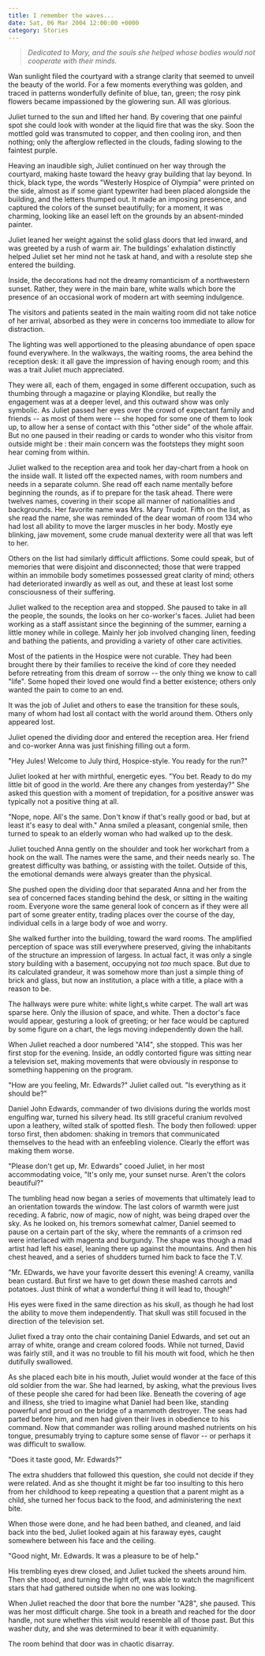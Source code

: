 ```yaml
---
title: I remember the waves...
date: Sat, 06 Mar 2004 12:00:00 +0000
category: Stories
---
```


> *Dedicated to Mary, and the souls she helped whose bodies would not
> cooperate with their minds.*

Wan sunlight filed the courtyard with a strange clarity that seemed to
unveil the beauty of the world.  For a few moments everything was
golden, and traced in patterns wonderfully definite of blue, tan, green;
the rosy pink flowers became impassioned by the glowering sun.  All was
glorious.

Juliet turned to the sun and lifted her hand.  By covering that one
painful spot she could look with wonder at the liquid fire that was the
sky.  Soon the mottled gold was transmuted to copper, and then cooling
iron, and then nothing; only the afterglow reflected in the clouds,
fading slowing to the faintest purple.

Heaving an inaudible sigh, Juliet continued on her way through the
courtyard, making haste toward the heavy gray building that lay beyond.
In thick, black type, the words "Westerly Hospice of Olympia" were
printed on the side, almost as if some giant typewriter had been placed
alongside the building, and the letters thumped out.  It made an
imposing presence, and captured the colors of the sunset beautifully;
for a moment, it was charming, looking like an easel left on the grounds
by an absent-minded painter.

Juliet leaned her weight against the solid glass doors that led inward,
and was greeted by a rush of warm air.  The buildings' exhalation
distinctly helped Juliet set her mind not he task at hand, and with a
resolute step she entered the building.

Inside, the decorations had not the dreamy romanticism of a northwestern
sunset.  Rather, they were in the main bare, white walls which bore the
presence of an occasional work of modern art with seeming indulgence.

The visitors and patients seated in the main waiting room did not take
notice of her arrival, absorbed as they were in concerns too immediate
to allow for distraction.

The lighting was well apportioned to the pleasing abundance of open
space found everywhere.  In the walkways, the waiting rooms, the area
behind the reception desk: it all gave the impression of having enough
room; and this was a trait Juliet much appreciated.

They were all, each of them, engaged in some different occupation, such
as thumbing through a magazine or playing Klondike, but really the
engagement was at a deeper level, and this outward show was only
symbolic.  As Juliet passed her eyes over the crowd of expectant family
and friends -- as most of them were -- she hoped for some one of them to
look up, to allow her a sense of contact with this "other side" of the
whole affair.  But no one paused in their reading or cards to wonder who
this visitor from outside might be : their main concern was the
footsteps they might soon hear coming from within.

Juliet walked to the reception area and took her day-chart from a hook
on the inside wall.  It listed off the expected names, with room numbers
and needs in a separate column.  She read off each name mentally before
beginning the rounds, as if to prepare for the task ahead.  There were
twelves names, covering in their scope all manner of nationalities and
backgrounds.  Her favorite name was Mrs. Mary Trudot.  Fifth on the
list, as she read the name, she was reminded of the dear woman of room
134 who had lost all ability to move the larger muscles in her body.
Mostly eye blinking, jaw movement, some crude manual dexterity were all
that was left to her.

Others on the list had similarly difficult afflictions.  Some could
speak, but of memories that were disjoint and disconnected; those that
were trapped within an immobile body sometimes possessed great clarity
of mind; others had deteriorated inwardly as well as out, and these at
least lost some consciousness of their suffering.

Juliet walked to the reception area and stopped.  She paused to take in
all the people, the sounds, the looks on her co-worker's faces.  Juliet
had been working as a staff assistant since the beginning of the summer,
earning a little money while in college.  Mainly her job involved
changing linen, feeding and bathing the patients, and providing a
variety of other care activities.

Most of the patients in the Hospice were not curable.  They had been
brought there by their families to receive the kind of core they needed
before retreating from this dream of sorrow -- the only thing we know to
call "life".  Some hoped their loved one would find a better existence;
others only wanted the pain to come to an end.

It was the job of Juliet and others to ease the transition for these
souls, many of whom had lost all contact with the world around them.
Others only appeared lost.

Juliet opened the dividing door and entered the reception area.  Her
friend and co-worker Anna was just finishing filling out a form.

"Hey Jules!  Welcome to July third, Hospice-style.  You ready for the
run?"

Juliet looked at her with mirthful, energetic eyes.  "You bet.  Ready to
do my little bit of good in the world.  Are there any changes from
yesterday?"  She asked this question with a moment of trepidation, for a
positive answer was typically not a positive thing at all.

"Nope, nope.  All's the same.  Don't know if that's really good or bad,
but at least it's easy to deal with."  Anna smiled a pleasant, congenial
smile, then turned to speak to an elderly woman who had walked up to the
desk.

Juliet touched Anna gently on the shoulder and took her workchart from a
hook on the wall.  The names were the same, and their needs nearly so.
The greatest difficulty was bathing, or assisting with the toilet.
Outside of this, the emotional demands were always greater than the
physical.

She pushed open the dividing door that separated Anna and her from the
sea of concerned faces standing behind the desk, or sitting in the
waiting room.  Everyone wore the same general look of concern as if they
were all part of some greater entity, trading places over the course of
the day, individual cells in a large body of woe and worry.

She walked further into the building, toward the ward rooms.  The
amplified perception of space was still everywhere preserved, giving the
inhabitants of the structure an impression of largess.  In actual fact,
it was only a single story building with a basement, occupying not *too*
much space.  But due to its calculated grandeur, it was somehow more
than just a simple thing of brick and glass, but now an institution, a
place with a title, a place with a reason to be.

The hallways were pure white: white light,s white carpet.  The wall art
was sparse here.  Only the illusion of space, and white.  Then a
doctor's face would appear, gesturing a look of greeting; or her face
would be captured by some figure on a chart, the legs moving
independently down the hall.

When Juliet reached a door numbered "A14", she stopped.  This was her
first stop for the evening.  Inside, an oddly contorted figure was
sitting near a television set, making movements that were obviously in
response to something happening on the program.

"How are you feeling, Mr. Edwards?" Juliet called out.  "Is everything
as it should be?"

Daniel John Edwards, commander of two divisions during the worlds most
engulfing war, turned his silvery head.  Its still graceful cranium
revolved upon a leathery, wilted stalk of spotted flesh.  The body then
followed: upper torso first, then abdomen: shaking in tremors that
communicated themselves to the head with an enfeebling violence.
Clearly the effort was making them worse.

"Please don't get up, Mr. Edwards" cooed Juliet, in her most
accommodating voice, "It's only me, your sunset nurse.  Aren't the
colors beautiful?"

The tumbling head now began a series of movements that ultimately lead
to an orientation towards the window.  The last colors of warmth were
just receding.  A fabric, now of magic, now of night, was being draped
over the sky.  As he looked on, his tremors somewhat calmer, Daniel
seemed to pause on a certain part of the sky, where the remnants of a
crimson red were interlaced with magenta and burgundy.  The shape was
though a mad artist had left his easel, leaning there up against the
mountains.  And then his chest heaved, and a series of shudders turned
him back to face the T.V.

"Mr. EDwards, we have your favorite dessert this evening!  A creamy,
vanilla bean custard.  But first we have to get down these mashed
carrots and potatoes.  Just think of what a wonderful thing it will lead
to, though!"

His eyes were fixed in the same direction as his skull, as though he had
lost the ability to move them independently.  That skull was still
focused in the direction of the television set.

Juliet fixed a tray onto the chair containing Daniel Edwards, and set
out an array of white, orange and cream colored foods.  While not
turned, David was fairly still, and it was no trouble to fill his mouth
wit food, which he then dutifully swallowed.

As she placed each bite in his mouth, Juliet would wonder at the face of
this old soldier from the war.  She had learned, by asking, what the
previous lives of these people she cared for had been like.  Beneath the
covering of age and illness, she tried to imagine what Daniel had been
like, standing powerful and proud on the bridge of a mammoth destroyer.
The seas had parted before him, and men had given their lives in
obedience to his command.  Now that commander was rolling around mashed
nutrients on his tongue, presumably trying to capture some sense of
flavor -- or perhaps it was difficult to swallow.

"Does it taste good, Mr. Edwards?"

The extra shudders that followed this question, she could not decide if
they were related.  And as she thought it might be far too insulting to
this hero from her childhood to keep repeating a question that a parent
might as a child, she turned her focus back to the food, and
administering the next bite.

When those were done, and he had been bathed, and cleaned, and laid back
into the bed, Juliet looked again at his faraway eyes, caught somewhere
between his face and the ceiling.

"Good night, Mr. Edwards.  It was a pleasure to be of help."

His trembling eyes drew closed, and Juliet tucked the sheets around him.
Then she stood, and turning the light off, was able to watch the
magnificent stars that had gathered outside when no one was looking.

When Juliet reached the door that bore the number "A28", she paused.
This was her most difficult charge.  She took in a breath and reached
for the door handle, not sure whether this visit would resemble all of
those past.  But this washer duty, and she was determined to bear it
with equanimity.

The room behind that door was in chaotic disarray.


